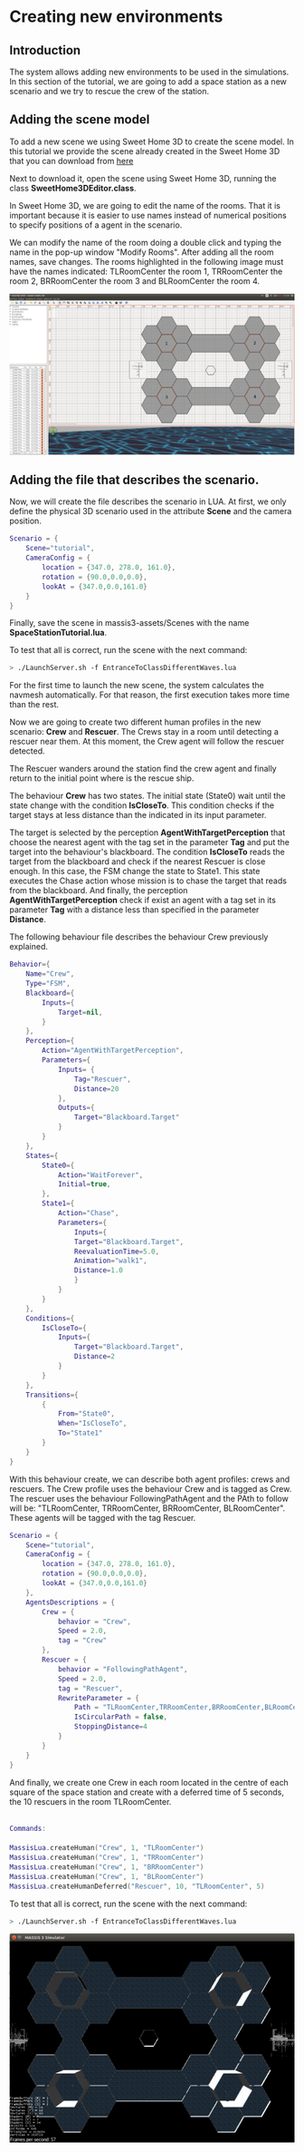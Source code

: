 # Creating new environments

## Introduction

The system allows adding new environments to be used in the simulations. In this section of the tutorial, we are going to add a space station as a new scenario and we try to rescue the crew of the station.

## Adding the scene model

To add a new scene we using Sweet Home 3D to create the scene model. In this tutorial we provide the scene already created in the Sweet Home 3D that you can download from [here](resources/tutorial.sh3d)

Next to download it, open the scene using Sweet Home 3D, running the class **SweetHome3DEditor.class**. 

In Sweet Home 3D, we are going to edit the name of the rooms. That it is important because it is easier to use names instead of numerical positions to specify positions of a agent in the scenario. 

We can modify the name of the room doing a double click and typing the name in the pop-up window "Modify Rooms". After adding all the room names, save changes. The rooms highlighted in the following image must have the names indicated: TLRoomCenter the room 1, TRRoomCenter the room 2, BRRoomCenter the room 3 and BLRoomCenter the room 4.

![FirstExecution](img/SH3D_001.png)


## Adding the file that describes the scenario.

Now, we will create the file describes the scenario in LUA. At first, we only define the physical 3D scenario used in the attribute **Scene** and the camera position.


```LUA
Scenario = {
    Scene="tutorial",
    CameraConfig = {
        location = {347.0, 278.0, 161.0},
        rotation = {90.0,0.0,0.0},
        lookAt = {347.0,0.0,161.0}
    }
}
```

Finally, save the scene in massis3-assets/Scenes with the name **SpaceStationTutorial.lua**.

To test that all is correct, run the scene with the next command:

```bash
> ./LaunchServer.sh -f EntranceToClassDifferentWaves.lua
```

For the first time to launch the new scene, the system calculates the navmesh automatically. For that reason, the first execution takes more time than the rest.

Now we are going to create two different human profiles in the new scenario: **Crew** and **Rescuer**. The Crews stay in a room until detecting a rescuer near them. At this moment, the Crew agent will follow the rescuer detected.

The Rescuer wanders around the station find the crew agent and finally return to the initial point where is the rescue ship.

The behaviour **Crew** has two states. The initial state (State0) wait until the state change with the condition **IsCloseTo**. This condition checks if the target stays at less distance than the indicated in its input parameter.

The target is selected by the perception **AgentWithTargetPerception** that choose the nearest agent with the tag set in the parameter **Tag** and put the target into the behaviour's blackboard. The condition **IsCloseTo** reads the target from the blackboard and check if the nearest Rescuer is close enough. In this case, the FSM change the state to State1. This state executes the Chase action whose mission is to chase the target that reads from the blackboard. And finally, the perception **AgentWithTargetPerception** check if exist an agent with a tag set in its parameter **Tag** with a distance less than specified in the parameter **Distance**.

The following behaviour file describes the behaviour Crew previously explained.

```LUA
Behavior={
    Name="Crew",
    Type="FSM",
    Blackboard={
        Inputs={
            Target=nil,
        }
    },
    Perception={
        Action="AgentWithTargetPerception",
        Parameters={
            Inputs= {
                Tag="Rescuer",
                Distance=20
            },
            Outputs={
                Target="Blackboard.Target"
            }
        }
    },
    States={
        State0={
            Action="WaitForever",
            Initial=true,
        },
        State1={
            Action="Chase",
            Parameters={
                Inputs={
                Target="Blackboard.Target",
                ReevaluationTime=5.0,
                Animation="walk1",
                Distance=1.0
                }
            }
        }
    },
    Conditions={
        IsCloseTo={
            Inputs={
                Target="Blackboard.Target",
                Distance=2
            }
        }
    },
    Transitions={
        {
            From="State0",
            When="IsCloseTo",
            To="State1"
        }
    }
}
```

With this behaviour create, we can describe both agent profiles: crews and rescuers. The Crew profile uses the behaviour Crew and is tagged as Crew. The rescuer uses the behaviour FollowingPathAgent and the PAth to follow will be: "TLRoomCenter, TRRoomCenter, BRRoomCenter, BLRoomCenter". These agents will be tagged with the tag Rescuer.

```LUA
Scenario = {
    Scene="tutorial",
    CameraConfig = {
        location = {347.0, 278.0, 161.0},
        rotation = {90.0,0.0,0.0},
        lookAt = {347.0,0.0,161.0}
    },
    AgentsDescriptions = {
        Crew = {
            behavior = "Crew",
            Speed = 2.0,
            tag = "Crew"
        },
        Rescuer = {
            behavior = "FollowingPathAgent",
            Speed = 2.0,
            tag = "Rescuer",
            RewriteParameter = {
                Path = "TLRoomCenter,TRRoomCenter,BRRoomCenter,BLRoomCenter",
                IsCircularPath = false,
                StoppingDistance=4
            }
        }
    }
}

```

And finally, we create one Crew in each room located in the centre of each square of the space station and create with a deferred time of 5 seconds, the 10 rescuers in the room TLRoomCenter.

```LUA

Commands:

MassisLua.createHuman("Crew", 1, "TLRoomCenter")
MassisLua.createHuman("Crew", 1, "TRRoomCenter")
MassisLua.createHuman("Crew", 1, "BRRoomCenter")
MassisLua.createHuman("Crew", 1, "BLRoomCenter")
MassisLua.createHumanDeferred("Rescuer", 10, "TLRoomCenter", 5)

```


To test that all is correct, run the scene with the next command:

```bash
> ./LaunchServer.sh -f EntranceToClassDifferentWaves.lua
```

![Rescue Tutorial](img/rescue_tutorial.png)
